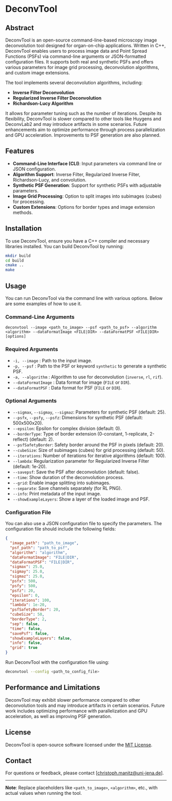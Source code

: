 # DeconvTool

## Abstract

DeconvTool is an open-source command-line-based microscopy image deconvolution tool designed for organ-on-chip applications. Written in C++, DeconvTool enables users to process image data and Point Spread Functions (PSFs) via command-line arguments or JSON-formatted configuration files. It supports both real and synthetic PSFs and offers various parameters for image grid processing, deconvolution algorithms, and custom image extensions.

The tool implements several deconvolution algorithms, including:
- **Inverse Filter Deconvolution**
- **Regularized Inverse Filter Deconvolution**
- **Richardson-Lucy Algorithm**

It allows for parameter tuning such as the number of iterations. Despite its flexibility, DeconvTool is slower compared to other tools like Huygens and DeconvLab2 and may introduce artifacts in some scenarios. Future enhancements aim to optimize performance through process parallelization and GPU acceleration. Improvements to PSF generation are also planned.

## Features

- **Command-Line Interface (CLI)**: Input parameters via command line or JSON configuration.
- **Algorithm Support**: Inverse Filter, Regularized Inverse Filter, Richardson-Lucy, and convolution.
- **Synthetic PSF Generation**: Support for synthetic PSFs with adjustable parameters.
- **Image Grid Processing**: Option to split images into subimages (cubes) for processing.
- **Custom Extensions**: Options for border types and image extension methods.

## Installation

To use DeconvTool, ensure you have a C++ compiler and necessary libraries installed. You can build DeconvTool by running:

```bash
mkdir build
cd build
cmake ..
make
```

## Usage

You can run DeconvTool via the command line with various options. Below are some examples of how to use it.

### Command-Line Arguments

```
deconvtool --image <path_to_image> --psf <path_to_psf> --algorithm <algorithm> --dataFormatImage <FILE|DIR> --dataFormatPSF <FILE|DIR> [options]
```

### Required Arguments

- `-i, --image` : Path to the input image.
- `-p, --psf` : Path to the PSF or keyword `synthetic` to generate a synthetic PSF.
- `-a, --algorithm` : Algorithm to use for deconvolution (`inverse`, `rl`, `rif`).
- `--dataFormatImage` : Data format for image (`FILE` or `DIR`).
- `--dataFormatPSF` : Data format for PSF (`FILE` or `DIR`).

### Optional Arguments

- `--sigmax`, `--sigmay`, `--sigmaz`: Parameters for synthetic PSF (default: 25).
- `--psfx`, `--psfy`, `--psfz`: Dimensions for synthetic PSF (default: 500x500x20).
- `--epsilon`: Epsilon for complex division (default: 0).
- `--borderType`: Type of border extension (0-constant, 1-replicate, 2-reflect) (default: 2).
- `--psfSafetyBorder`: Safety border around the PSF in pixels (default: 20).
- `--cubeSize`: Size of subimages (cubes) for grid processing (default: 50).
- `--iterations`: Number of iterations for iterative algorithms (default: 100).
- `--lambda`: Regularization parameter for Regularized Inverse Filter (default: 1e-20).
- `--savepsf`: Save the PSF after deconvolution (default: false).
- `--time`: Show duration of the deconvolution process.
- `--grid`: Enable image splitting into subimages.
- `--separate`: Save channels separately (for RL PNG).
- `--info`: Print metadata of the input image.
- `--showExampleLayers`: Show a layer of the loaded image and PSF.

### Configuration File

You can also use a JSON configuration file to specify the parameters. The configuration file should include the following fields:

```json
{
  "image_path": "path_to_image",
  "psf_path": "path_to_psf",
  "algorithm": "algorithm",
  "dataFormatImage": "FILE|DIR",
  "dataFormatPSF": "FILE|DIR",
  "sigmax": 25.0,
  "sigmay": 25.0,
  "sigmaz": 25.0,
  "psfx": 500,
  "psfy": 500,
  "psfz": 20,
  "epsilon": 0,
  "iterations": 100,
  "lambda": 1e-20,
  "psfSafetyBorder": 20,
  "cubeSize": 50,
  "borderType": 2,
  "sep": false,
  "time": false,
  "savePsf": false,
  "showExampleLayers": false,
  "info": false,
  "grid": true
}
```

Run DeconvTool with the configuration file using:

```bash
deconvtool --config <path_to_config_file>
```

## Performance and Limitations

DeconvTool may exhibit slower performance compared to other deconvolution tools and may introduce artifacts in certain scenarios. Future work includes optimizing performance with parallelization and GPU acceleration, as well as improving PSF generation.

## License

DeconvTool is open-source software licensed under the [MIT License](LICENSE). 

## Contact

For questions or feedback, please contact [christoph.manitz@uni-jena.de].

---

**Note**: Replace placeholders like `<path_to_image>`, `<algorithm>`, etc., with actual values when running the tool.

